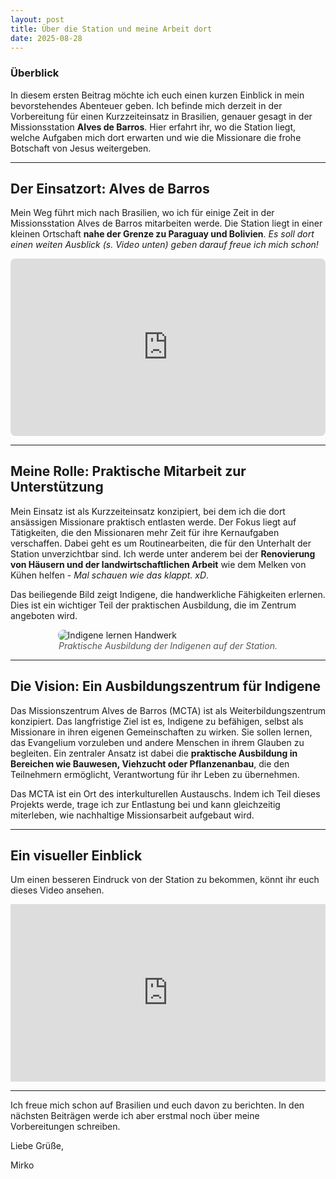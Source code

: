 ```yaml
---
layout: post
title: Über die Station und meine Arbeit dort
date: 2025-08-28
---
```


### Überblick
In diesem ersten Beitrag möchte ich euch einen kurzen Einblick in mein bevorstehendes Abenteuer geben. Ich befinde mich derzeit in der Vorbereitung für einen Kurzzeiteinsatz in Brasilien, genauer gesagt in der Missionsstation **Alves de Barros**. Hier erfahrt ihr, wo die Station liegt, welche Aufgaben mich dort erwarten und wie die Missionare die frohe Botschaft von Jesus weitergeben.

---

## Der Einsatzort: Alves de Barros

Mein Weg führt mich nach Brasilien, wo ich für einige Zeit in der Missionsstation Alves de Barros mitarbeiten werde. Die Station liegt in einer kleinen Ortschaft **nahe der Grenze zu Paraguay und Bolivien**. *Es soll dort einen weiten Ausblick (s. Video unten) geben darauf freue ich mich schon!*

<div style="position:relative; padding-bottom:56.25%; height:0; overflow:hidden;">
<iframe src="https://www.google.com/maps/embed?pb=!1m18!1m12!1m3!1d18384384.982312076!2d-66.0815286472667!3d-19.413903287037098!2m3!1f0!2f0!3f0!3m2!1i1024!2i768!4f13.1!3m3!1m2!1s0x947953ddd4b16f7d%3A0x5ba757a130f99a40!2sSchule%20Alves%20de%20Barros!5e1!3m2!1sde!2sde!4v1756401393001!5m2!1sde!2sde" style="position:absolute; top:0; left:0; width:100%; height:100%; border:none; border-radius: 8px;"
          allowfullscreen="" loading="lazy">
          </iframe>
</div>

---

## Meine Rolle: Praktische Mitarbeit zur Unterstützung

Mein Einsatz ist als Kurzzeiteinsatz konzipiert, bei dem ich die dort ansässigen Missionare praktisch entlasten werde. Der Fokus liegt auf Tätigkeiten, die den Missionaren mehr Zeit für ihre Kernaufgaben verschaffen. Dabei geht es um Routinearbeiten, die für den Unterhalt der Station unverzichtbar sind. Ich werde unter anderem bei der **Renovierung von Häusern und der landwirtschaftlichen Arbeit** wie dem Melken von Kühen helfen - *Mal schauen wie das klappt. xD*.

Das beiliegende Bild zeigt Indigene, die handwerkliche Fähigkeiten erlernen. Dies ist ein wichtiger Teil der praktischen Ausbildung, die im Zentrum angeboten wird.

<div class="gallery">
    <img src="https://dipm.de/wp-content/uploads/2025/01/Alves-4-2048x1536.jpg" alt="Indigene lernen Handwerk" style="max-width: 70%; height: auto; display: block; margin: 0 auto; border-radius: 8px;">
    <figcaption style="text-align: center; font-style: italic; color: #555;">Praktische Ausbildung der Indigenen auf der Station.</figcaption>
</div>

---

## Die Vision: Ein Ausbildungszentrum für Indigene

Das Missionszentrum Alves de Barros (MCTA) ist als Weiterbildungszentrum konzipiert. Das langfristige Ziel ist es, Indigene zu befähigen, selbst als Missionare in ihren eigenen Gemeinschaften zu wirken. Sie sollen lernen, das Evangelium vorzuleben und andere Menschen in ihrem Glauben zu begleiten. Ein zentraler Ansatz ist dabei die **praktische Ausbildung in Bereichen wie Bauwesen, Viehzucht oder Pflanzenanbau**, die den Teilnehmern ermöglicht, Verantwortung für ihr Leben zu übernehmen.

Das MCTA ist ein Ort des interkulturellen Austauschs. Indem ich Teil dieses Projekts werde, trage ich zur Entlastung bei und kann gleichzeitig miterleben, wie nachhaltige Missionsarbeit aufgebaut wird.

---

## Ein visueller Einblick

Um einen besseren Eindruck von der Station zu bekommen, könnt ihr euch dieses Video ansehen.

<div style="position: relative; padding-bottom: 56.25%; height: 0; overflow: hidden; max-width: 100%;">
  <iframe src="https://www.youtube.com/embed/rGSmI5A3ASI"
          style="position: absolute; top:0; left: 0; width: 100%; height: 100%;"
          frameborder="0" allowfullscreen
          allow="accelerometer; autoplay; clipboard-write; encrypted-media; gyroscope; picture-in-picture; web-share">
  </iframe>
</div>


---

Ich freue mich schon auf Brasilien und euch davon zu berichten. In den nächsten Beiträgen werde ich aber erstmal noch über meine Vorbereitungen schreiben.

Liebe Grüße,

Mirko